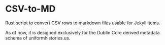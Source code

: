 # CSV-to-MD
Rust script to convert CSV rows to markdown files usable for Jekyll items.

As of now, it is designed exclusively for the Dublin Core derived metadata schema of uniformhistories.us. 
